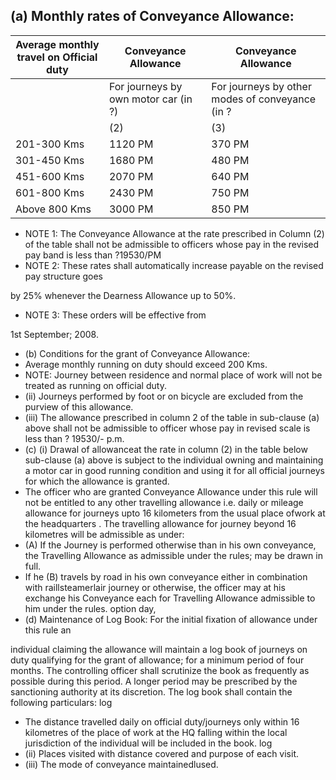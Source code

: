 ## (a) Monthly rates of Conveyance Allowance:

| Average monthly travel on Official duty   | Conveyance Allowance                 | Conveyance Allowance                            |
|-------------------------------------------|--------------------------------------|-------------------------------------------------|
|                                           | For journeys by own motor car (in ?) | For journeys by other modes of conveyance (in ? |
|                                           | (2)                                  | (3)                                             |
| 201-300 Kms                               | 1120 PM                              | 370 PM                                          |
| 301-450 Kms                               | 1680 PM                              | 480 PM                                          |
| 451-600 Kms                               | 2070 PM                              | 640 PM                                          |
| 601-800 Kms                               | 2430 PM                              | 750 PM                                          |
| Above 800 Kms                             | 3000 PM                              | 850 PM                                          |

- NOTE 1: The Conveyance Allowance at the rate prescribed in Column (2) of the table shall not be admissible to officers whose pay in the revised pay band is less than ?19530/PM
- NOTE 2: These rates shall automatically increase payable on the revised pay structure goes

by 25% whenever the Dearness Allowance up to 50%.

- NOTE 3: These orders will be effective from

1st September; 2008.

- (b) Conditions for the grant of Conveyance Allowance:
- Average monthly running on duty should exceed 200 Kms.
- NOTE: Journey between residence and normal place of work will not be treated as running on official duty.
- (ii)   Journeys performed by foot or on bicycle are excluded from the purview of this allowance.
- (iii) The allowance prescribed in column 2 of the table in sub-clause (a) above shall not be admissible to officer whose pay in revised scale is less than ? 19530/- p.m.
- (c) (i) Drawal of allowanceat the rate in column (2) in the table below sub-clause (a) above is subject to the individual owning and maintaining a motor car in good running condition and using it for all official journeys for which the allowance is granted.
- The officer who are granted Conveyance Allowance under this rule will not be entitled to any other travelling allowance i.e. daily or mileage allowance for journeys upto 16 kilometers from the usual place ofwork at the headquarters . The travelling allowance for journey beyond 16 kilometres will be admissible as under:
- (A) If the Journey is performed otherwise than in his own conveyance, the Travelling Allowance as admissible under the rules; may be drawn in full.
- If he (B) travels by road in his own conveyance either in combination with raillsteamerlair journey or otherwise, the officer may at his exchange his Conveyance each for Travelling Allowance admissible to him under the rules. option day,
- (d)  Maintenance of Log Book: For the initial fixation of allowance under this rule an

individual claiming the allowance will maintain a log book of journeys on duty qualifying for the grant of allowance; for a minimum period of four months. The controlling officer shall scrutinize the book as frequently as possible during this period. A longer period may be prescribed by the sanctioning authority at its discretion. The log book shall contain the following particulars: log

- The distance travelled daily on official duty/journeys only within 16 kilometres of the place of work at the HQ falling within the local jurisdiction of the individual will be included in the book. log
- (ii) Places visited with distance covered and purpose of each visit.
- (iii) The mode of conveyance maintainedlused.
